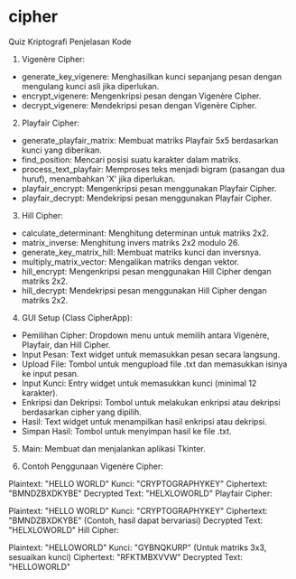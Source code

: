 # cipher
Quiz Kriptografi
Penjelasan Kode
1. Vigenère Cipher:
- generate_key_vigenere: Menghasilkan kunci sepanjang pesan dengan mengulang kunci asli jika diperlukan.
- encrypt_vigenere: Mengenkripsi pesan dengan Vigenère Cipher.
- decrypt_vigenere: Mendekripsi pesan dengan Vigenère Cipher.

2. Playfair Cipher:
- generate_playfair_matrix: Membuat matriks Playfair 5x5 berdasarkan kunci yang diberikan.
- find_position: Mencari posisi suatu karakter dalam matriks.
- process_text_playfair: Memproses teks menjadi bigram (pasangan dua huruf), menambahkan 'X' jika diperlukan.
- playfair_encrypt: Mengenkripsi pesan menggunakan Playfair Cipher.
- playfair_decrypt: Mendekripsi pesan menggunakan Playfair Cipher.

3. Hill Cipher:
- calculate_determinant: Menghitung determinan untuk matriks 2x2.
- matrix_inverse: Menghitung invers matriks 2x2 modulo 26.
- generate_key_matrix_hill: Membuat matriks kunci dan inversnya.
- multiply_matrix_vector: Mengalikan matriks dengan vektor.
- hill_encrypt: Mengenkripsi pesan menggunakan Hill Cipher dengan matriks 2x2.
- hill_decrypt: Mendekripsi pesan menggunakan Hill Cipher dengan matriks 2x2.

4. GUI Setup (Class CipherApp):
- Pemilihan Cipher: Dropdown menu untuk memilih antara Vigenère, Playfair, dan Hill Cipher.
- Input Pesan: Text widget untuk memasukkan pesan secara langsung.
- Upload File: Tombol untuk mengupload file .txt dan memasukkan isinya ke input pesan.
- Input Kunci: Entry widget untuk memasukkan kunci (minimal 12 karakter).
- Enkripsi dan Dekripsi: Tombol untuk melakukan enkripsi atau dekripsi berdasarkan cipher yang dipilih.
- Hasil: Text widget untuk menampilkan hasil enkripsi atau dekripsi.
- Simpan Hasil: Tombol untuk menyimpan hasil ke file .txt.

5. Main:
Membuat dan menjalankan aplikasi Tkinter.

6. Contoh Penggunaan
Vigenère Cipher:

Plaintext: "HELLO WORLD"
Kunci: "CRYPTOGRAPHYKEY"
Ciphertext: "BMNDZBXDKYBE"
Decrypted Text: "HELXLOWORLD"
Playfair Cipher:

Plaintext: "HELLO WORLD"
Kunci: "CRYPTOGRAPHYKEY"
Ciphertext: "BMNDZBXDKYBE" (Contoh, hasil dapat bervariasi)
Decrypted Text: "HELXLOWORLD"
Hill Cipher:

Plaintext: "HELLOWORLD"
Kunci: "GYBNQKURP" (Untuk matriks 3x3, sesuaikan kunci)
Ciphertext: "RFKTMBXVVW"
Decrypted Text: "HELLOWORLD"
